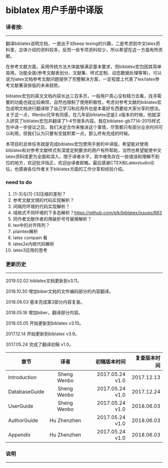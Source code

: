 # biblatex 用户手册中译版

### 译者按:
---------------------

翻译biblatex说明文档，一是出于对keep texing的兴趣，二是考虑到中文latex资料里，总体介绍的资料较多，反而一些专项资料较少，所以希望在这一方面有所贡献。

在参考文献方面，采用传统方法大体能够满足基本要求，但biblatex宏包因其简单易用，功能全面(参考文献表划分、文献集、样式定制、动态数据处理等等)，可以说为latex文档参考文献问题提供了完整解决方案，一定程度上代表了tex/latex参考文献著录排版的未来趋势。

biblatex宏包的英文文档内容长达三百多页，一般用户真心没有精力去看，找寻需要的功能也就比较麻烦，自然也限制了使用积极性，考虑对参考文献的biblatex宏包说明文档进行翻译除了自己学习和应用外也是本着好东西要给大家分享的想法。关于这一点，Wenbo兄早有同感，在几年前biblatex还是2.x版本的时候，他就深入研究了biblatex宏包并翻译了1-4节很多内容。我在biblatex-gb7714-2015样式包中进一步提议之后，我们决定合作来推进这个事情，尽管都只有部分业余时间可以利用，但我们认为只要有空就积累一点，那么终有完成的时候。

本项目的总体任务就是完成biblatex宏包使用手册的中译版，希望能对使用biblatex和对参考文献样式有深度定制要求的用户有所帮助，当然也希望能使中文latex资料库更为全面和深入。限于译者水平，其中难免存在一些错误和理解不到位的地方，欢迎批评指正，欢迎@译者邮箱。最后感谢CTEX和Latexstudio论坛，也感谢各位作者关于biblatex方面的工作分享和经验介绍。


### need to do

1. [1-3]与[1]-[3]压缩的差别？
2. 参考文献文境的代码实现解析？
3. 间隔符环境的代码实现解析？
4. 域格式不同环境的下多态解析？https://github.com/plk/biblatex/issues/863
4. 同作者文献作者的用破折号号替换解析？
5. tex中的对齐阵列？
4. plaintex解析
5. latex compain 看
6. latex2e内核代码解析
7. latex3应用的思考


### 更新历史
---------------------

2019.02.02 biblatex文档更新到v3.11。

2018.10.30 增加biber文档的文件编码部分的内容翻译。

2018.06.03 基本完成第3部分内容复查。

2018.05.18 增加biber，翻译部分内容。

2018.05.05 开始更新到biblatex v3.10。

2017.12.14 开始更新到biblatex v3.9。

2017.05.24 完成了翻译初稿 v1.0。

| 章节          | 译者          | 初稿版本时间    | 复查版本时间    | 
| ------------- |:-------------:| ---------------:| ---------------:| 
| Introduction  | Sheng Wenbo   | 2017.05.24 v1.0 | 2017.12.13      |
| DatabaseGuide | Sheng Wenbo   | 2017.05.24 v1.0 | 2017.12.24      |
| UserGuide     | Sheng Wenbo   | 2017.05.24 v1.0 | 2018.06.03      |
| AuthorGuide   | Hu Zhenzhen   | 2017.05.24 v1.0 | 2018.06.03      |
| Appendix      | Hu Zhenzhen   | 2017.05.24 v1.0 | 2018.06.03      |


### 说明
---------------------




